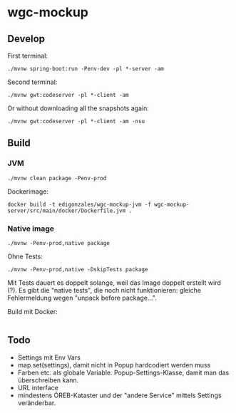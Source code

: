 # wgc-mockup

## Develop
First terminal:
```
./mvnw spring-boot:run -Penv-dev -pl *-server -am
```

Second terminal:
```
./mvnw gwt:codeserver -pl *-client -am
```

Or without downloading all the snapshots again:
```
./mvnw gwt:codeserver -pl *-client -am -nsu
```

## Build
### JVM
```
./mvnw clean package -Penv-prod
```

Dockerimage:
```
docker build -t edigonzales/wgc-mockup-jvm -f wgc-mockup-server/src/main/docker/Dockerfile.jvm .
```

### Native image
```
./mvnw -Penv-prod,native package
```

Ohne Tests:
```
./mvnw -Penv-prod,native -DskipTests package
```

Mit Tests dauert es doppelt solange, weil das Image doppelt erstellt wird (?). Es gibt die "native tests", die noch nicht funktionieren: gleiche Fehlermeldung wegen "unpack before package...".


Build mit Docker:
```

```

## Todo
- Settings mit Env Vars
- map.set(settings), damit nicht in Popup hardcodiert werden muss
- Farben etc. als globale Variable. Popup-Settings-Klasse, damit man das überschreiben kann.
- URL interface 
- mindestens ÖREB-Kataster und der "andere Service" mittels Settings veränderbar.